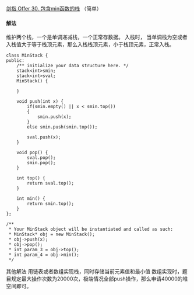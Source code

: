 [剑指 Offer 30. 包含min函数的栈](https://leetcode-cn.com/problems/bao-han-minhan-shu-de-zhan-lcof/) （简单）

#### 解法

维护两个栈，一个是单调递减栈，一个正常存数据。
入栈时， 当单调栈为空或者入栈值大于等于栈顶元素，那么入栈栈顶元素，小于栈顶元素，正常入栈。

```
class MinStack {
public:
    /** initialize your data structure here. */
    stack<int>smin;
    stack<int>sval;
    MinStack() {

    }
    
    void push(int x) {
        if(smin.empty() || x < smin.top())
        {
            smin.push(x);
        }
        else smin.push(smin.top());

        sval.push(x);
    }
    
    void pop() {
        sval.pop();
        smin.pop();
    }
    
    int top() {
        return sval.top();
    }
    
    int min() {
        return smin.top();
    }
};

/**
 * Your MinStack object will be instantiated and called as such:
 * MinStack* obj = new MinStack();
 * obj->push(x);
 * obj->pop();
 * int param_3 = obj->top();
 * int param_4 = obj->min();
 */
 ```

 其他解法
 用链表或者数组实现栈，同时存储当前元素值和最小值
 数组实现时，题目规定最大操作次数为20000次，极端情况全部push操作，那么申请40000的堆空间即可。